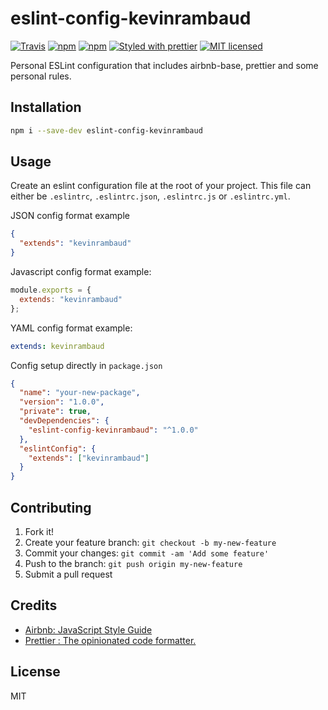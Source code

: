# eslint-config-kevinrambaud

[![Travis](https://img.shields.io/travis/kevinrambaud/eslint-config-kevinrambaud.svg)](https://travis-ci.org/kevinrambaud/eslint-config-kevinrambaud)
[![npm](https://img.shields.io/npm/v/eslint-config-kevinrambaud.svg)](https://www.npmjs.com/package/eslint-config-kevinrambaud)
[![npm](https://img.shields.io/npm/dt/eslint-config-kevinrambaud.svg)](https://www.npmjs.com/package/eslint-config-kevinrambaud)
[![Styled with prettier](https://img.shields.io/badge/styled_with-prettier-ff69b4.svg)](https://github.com/prettier/prettier)
[![MIT licensed](https://img.shields.io/badge/license-MIT-blue.svg)](https://raw.githubusercontent.com/kevinrambaud/eslint-config-kevinrambaud/master/LICENSE)

Personal ESLint configuration that includes airbnb-base, prettier and some personal rules.

## Installation

```bash
npm i --save-dev eslint-config-kevinrambaud
```

## Usage

Create an eslint configuration file at the root of your project. This file can either be `.eslintrc`, `.eslintrc.json`, `.eslintrc.js` or `.eslintrc.yml`.

JSON config format example

```json
{
  "extends": "kevinrambaud"
}
```

Javascript config format example:

```javascript
module.exports = {
  extends: "kevinrambaud"
};
```

YAML config format example:

```yaml
extends: kevinrambaud
```

Config setup directly in `package.json`

```json
{
  "name": "your-new-package",
  "version": "1.0.0",
  "private": true,
  "devDependencies": {
    "eslint-config-kevinrambaud": "^1.0.0"
  },
  "eslintConfig": {
    "extends": ["kevinrambaud"]
  }
}
```

## Contributing

1.  Fork it!
2.  Create your feature branch: `git checkout -b my-new-feature`
3.  Commit your changes: `git commit -am 'Add some feature'`
4.  Push to the branch: `git push origin my-new-feature`
5.  Submit a pull request

## Credits

* [Airbnb: JavaScript Style Guide](https://github.com/airbnb/javascript)
* [Prettier : The opinionated code formatter.](https://github.com/prettier/prettier)

## License

MIT
